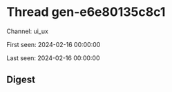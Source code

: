 # Thread gen-e6e80135c8c1
Channel: ui_ux

First seen: 2024-02-16 00:00:00

Last seen: 2024-02-16 00:00:00

## Digest


